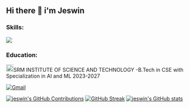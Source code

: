 ## Hi there 👋 i'm Jeswin
<h3 align="left">Skills:</h3>
<img src="https://skillicons.dev/icons?i=html,css,js,c,cpp,java,mongodb,mysql," />
<h3 align="left">Education:</h3>
<img src="https://scet.berkeley.edu/wp-content/uploads/8.-SRM-Logo-300x300.png" width="20" />SRM INSTITUTE OF SCIENCE AND TECHNOLOGY
-B.Tech in CSE with Specialization in AI and ML 2023-2027

[![Gmail](https://img.shields.io/badge/Gmail-D14836?style=for-the-badge&logo=gmail&logoColor=white)](mailto:jeshwinnikhil@gmail.com)

[![jeswin's GitHub Contributions](https://github-readme-stats.vercel.app/api/top-langs/?username=jeswin0304&layout=compact&theme=dark&cache_seconds=1)](https://github.com/anuraghazra/github-readme-stats)
[![GitHub Streak](https://github-readme-streak-stats.herokuapp.com/?user=jeswin0304&theme=dark&cache_seconds=1)](https://git.io/streak-stats)
[![jeswin's GitHub stats](https://github-readme-stats.vercel.app/api?username=jeswin0304&count_private=true&show_icons=true&theme=dark&cache_seconds=1)](https://github.com/anuraghazra/github-readme-stats)
<!--
**jeswin0304/jeswin0304** is a ✨ _special_ ✨ repository because its `README.md` (this file) appears on your GitHub profile.

Here are some ideas to get you started:

- 🔭 I’m currently working on ...
- 🌱 I’m currently learning ...
- 👯 I’m looking to collaborate on ...
- 🤔 I’m looking for help with ...
- 💬 Ask me about ...
- 📫 How to reach me: ...
- 😄 Pronouns: ...
- ⚡ Fun fact: ...
-->
